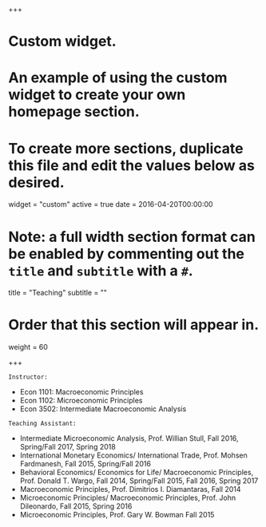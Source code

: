 +++
# Custom widget.
# An example of using the custom widget to create your own homepage section.
# To create more sections, duplicate this file and edit the values below as desired.
widget = "custom"
active = true
date = 2016-04-20T00:00:00

# Note: a full width section format can be enabled by commenting out the `title` and `subtitle` with a `#`.
title = "Teaching"
subtitle = ""

# Order that this section will appear in.
weight = 60

+++

`Instructor:`

- Econ 1101: Macroeconomic Principles
- Econ 1102: Microeconomic Principles
- Econ 3502: Intermediate Macroeconomic Analysis

`Teaching Assistant:`

- Intermediate Microeconomic Analysis, Prof. Willian Stull,  Fall 2016, Spring/Fall 2017, Spring 2018
- International Monetary Economics/ International Trade, Prof. Mohsen Fardmanesh,  Fall 2015, Spring/Fall 2016
- Behavioral Economics/ Economics for Life/ Macroeconomic Principles, Prof. Donald T. Wargo, Fall 2014, Spring/Fall 2015, Fall 2016, Spring 2017
- Macroeconomic Principles, Prof. Dimitrios I. Diamantaras, Fall 2014
- Microeconomic Principles/ Macroeconomic Principles, Prof. John Dileonardo, Fall 2015, Spring 2016
- Microeconomic Principles, Prof. Gary W. Bowman Fall 2015
